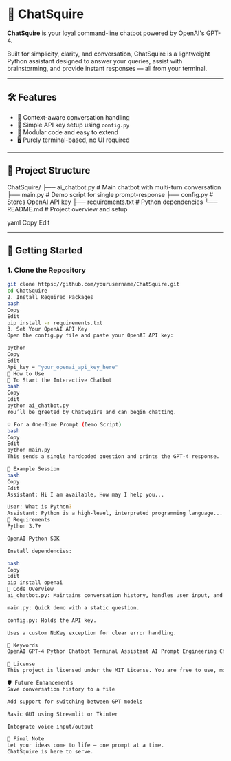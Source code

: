 # 🤖 ChatSquire

**ChatSquire** is your loyal command-line chatbot powered by OpenAI's GPT-4.

Built for simplicity, clarity, and conversation, ChatSquire is a lightweight Python assistant designed to answer your queries, assist with brainstorming, and provide instant responses — all from your terminal.

---

## 🛠️ Features

- 💬 Context-aware conversation handling
- 🔐 Simple API key setup using `config.py`
- 🧩 Modular code and easy to extend
- 🖥️ Purely terminal-based, no UI required

---

## 📂 Project Structure

ChatSquire/
├── ai_chatbot.py # Main chatbot with multi-turn conversation
├── main.py # Demo script for single prompt-response
├── config.py # Stores OpenAI API key
├── requirements.txt # Python dependencies
└── README.md # Project overview and setup

yaml
Copy
Edit

---

## 🚀 Getting Started

### 1. Clone the Repository

```bash
git clone https://github.com/yourusername/ChatSquire.git
cd ChatSquire
2. Install Required Packages
bash
Copy
Edit
pip install -r requirements.txt
3. Set Your OpenAI API Key
Open the config.py file and paste your OpenAI API key:

python
Copy
Edit
Api_key = "your_openai_api_key_here"
🧠 How to Use
🔁 To Start the Interactive Chatbot
bash
Copy
Edit
python ai_chatbot.py
You’ll be greeted by ChatSquire and can begin chatting.

💡 For a One-Time Prompt (Demo Script)
bash
Copy
Edit
python main.py
This sends a single hardcoded question and prints the GPT-4 response.

📌 Example Session
bash
Copy
Edit
Assistant: Hi I am available, How may I help you...

User: What is Python?
Assistant: Python is a high-level, interpreted programming language...
🧾 Requirements
Python 3.7+

OpenAI Python SDK

Install dependencies:

bash
Copy
Edit
pip install openai
📄 Code Overview
ai_chatbot.py: Maintains conversation history, handles user input, and prints assistant responses.

main.py: Quick demo with a static question.

config.py: Holds the API key.

Uses a custom NoKey exception for clear error handling.

📝 Keywords
OpenAI GPT-4 Python Chatbot Terminal Assistant AI Prompt Engineering ChatSquire

📃 License
This project is licensed under the MIT License. You are free to use, modify, and distribute it.

🛡️ Future Enhancements
Save conversation history to a file

Add support for switching between GPT models

Basic GUI using Streamlit or Tkinter

Integrate voice input/output

💬 Final Note
Let your ideas come to life — one prompt at a time.
ChatSquire is here to serve.


